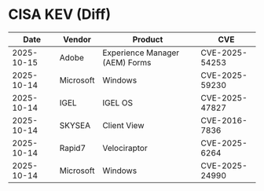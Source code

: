 # CISA KEV (Diff)

| Date | Vendor | Product | CVE |
| ---- | ------ | ------- | --- |
| 2025-10-15 | Adobe | Experience Manager (AEM) Forms | CVE-2025-54253 |
| 2025-10-14 | Microsoft | Windows | CVE-2025-59230 |
| 2025-10-14 | IGEL | IGEL OS | CVE-2025-47827 |
| 2025-10-14 | SKYSEA | Client View | CVE-2016-7836 |
| 2025-10-14 | Rapid7 | Velociraptor | CVE-2025-6264 |
| 2025-10-14 | Microsoft | Windows | CVE-2025-24990 |
